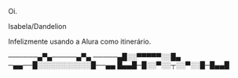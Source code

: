 Oi.

Isabela/Dandelion

Infelizmente usando a Alura como itinerário.

──────▄▀▄─────▄▀▄
─────▄█░░▀▀▀▀▀░░█▄
─▄▄──█░░░░░░░░░░░█──▄▄
█▄▄█─█░░▀░░┬░░▀░░█─█▄▄█
